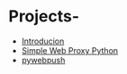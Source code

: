 # Projects-

* [Introducion](https://marcoscastro.teachable.com/courses/web-scraping-com-python-e-beautiful-soup/lectures/1270458)
* [Simple Web Proxy Python](https://luugiathuy.com/2011/03/simple-web-proxy-python/)
* [pywebpush](https://www.rtancman.com.br/python/criando-sistema-de-notificacoes-com-pywebpush.html)

